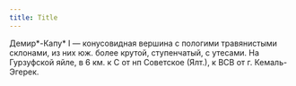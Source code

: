 ```yaml
---
title: Title
---
```


Демир*-Капу* I — конусовидная вершина с пологими травянистыми склонами, из них
юж. более крутой, ступенчатый, с утесами. На Гурзуфской яйле, в 6 км. к С от нп
Советское (Ялт.), к ВСВ от г. Кемаль-Эгерек.
